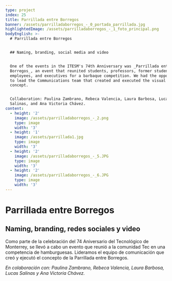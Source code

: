 ```yaml
---
type: project
index: 25
title: Parrillada entre Borregos
banner: /assets/parrilladaborregos_-_0_portada_parrillada.jpg
highlightedImage: /assets/parrilladaborregos_-_1_foto_principal.png
bodyEnglish: >-
  # Parrillada entre Borregos


  ## Naming, branding, social media and video


  One of the events in the ITESM's 74th Anniversary was _Parrillada entre
  Borregos_, an event that reunited students, professors, former students,
  employees, and executives for a barbaque competition. We had the opportunity
  to lead the Communications team that created and executed the visual identity
  concept.


  Collaboration: Paulina Zambrano, Rebeca Valencia, Laura Barbosa, Lucas
  Salinas, and Ana Victoria Chávez.
content:
  - height: '2'
    image: /assets/parrilladaborregos_-_2.png
    type: image
    width: '3'
  - height: '1'
    image: /assets/parrillada1.jpg
    type: image
    width: '3'
  - height: '2'
    image: /assets/parrilladaborregos_-_5.JPG
    type: image
    width: '3'
  - height: '2'
    image: /assets/parrilladaborregos_-_6.JPG
    type: image
    width: '3'
---
```

# Parrillada entre Borregos

## Naming, branding, redes sociales y video

Como parte de la celebración del 74 Aniversario del Tecnológico de Monterrey, se llevó a cabo un evento que reunió a la comunidad Tec en una competencia de hamburguesas. Lideramos el equipo de comunicación que creó y ejecutó el concepto de la Parrillada entre Borregos.

_En colaboración con: Paulina Zambrano, Rebeca Valencia, Laura Barbosa, Lucas Salinas y Ana Victoria Chávez._
